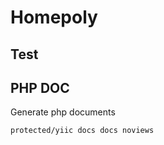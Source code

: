 Homepoly
=======

Test
-------

PHP DOC
-------
Generate php documents

    protected/yiic docs docs noviews
